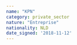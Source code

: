 ```yaml
---
name: "KPN"
category: private_sector
nature: "Entreprise"
nationality: NLD
date_signed: '2018-11-12'
---
```

    